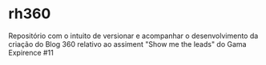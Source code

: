 # rh360
Repositório com o intuito de versionar e acompanhar o desenvolvimento da criação do Blog 360 relativo ao assiment "Show me the leads" do Gama Expirence #11
